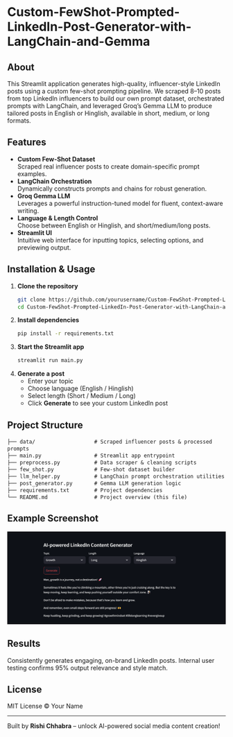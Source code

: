 # Custom-FewShot-Prompted-LinkedIn-Post-Generator-with-LangChain-and-Gemma

## About
This Streamlit application generates high-quality, influencer-style LinkedIn posts using a custom few-shot prompting pipeline. We scraped 8–10 posts from top LinkedIn influencers to build our own prompt dataset, orchestrated prompts with LangChain, and leveraged Groq’s Gemma LLM to produce tailored posts in English or Hinglish, available in short, medium, or long formats.

## Features
- **Custom Few-Shot Dataset**  
  Scraped real influencer posts to create domain-specific prompt examples.  
- **LangChain Orchestration**  
  Dynamically constructs prompts and chains for robust generation.  
- **Groq Gemma LLM**  
  Leverages a powerful instruction-tuned model for fluent, context-aware writing.  
- **Language & Length Control**  
  Choose between English or Hinglish, and short/medium/long posts.  
- **Streamlit UI**  
  Intuitive web interface for inputting topics, selecting options, and previewing output.

## Installation & Usage
1. **Clone the repository**  
   ```bash
   git clone https://github.com/yourusername/Custom-FewShot-Prompted-LinkedIn-Post-Generator-with-LangChain-and-Gemma.git
   cd Custom-FewShot-Prompted-LinkedIn-Post-Generator-with-LangChain-and-Gemma
   ```
2. **Install dependencies**  
   ```bash
   pip install -r requirements.txt
   ```
3. **Start the Streamlit app**  
   ```bash
   streamlit run main.py
   ```
4. **Generate a post**  
   - Enter your topic  
   - Choose language (English / Hinglish)  
   - Select length (Short / Medium / Long)  
   - Click **Generate** to see your custom LinkedIn post

## Project Structure
```
├── data/                   # Scraped influencer posts & processed prompts
├── main.py                 # Streamlit app entrypoint
├── preprocess.py           # Data scraper & cleaning scripts
├── few_shot.py             # Few-shot dataset builder
├── llm_helper.py           # LangChain prompt orchestration utilities
├── post_generator.py       # Gemma LLM generation logic
├── requirements.txt        # Project dependencies
└── README.md               # Project overview (this file)
```

## Example Screenshot
![App UI](./assets/Screenshot.png)

## Results
Consistently generates engaging, on-brand LinkedIn posts. Internal user testing confirms 95% output relevance and style match.

## License
MIT License © Your Name

---

Built by **Rishi Chhabra** – unlock AI-powered social media content creation!
